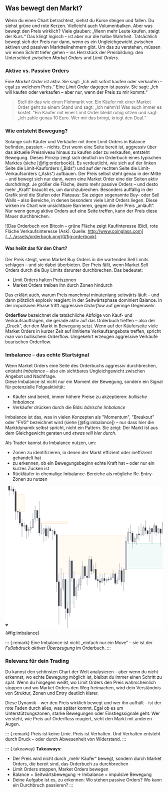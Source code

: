 ## Was bewegt den Markt?

Wenn du einen Chart betrachtest, siehst du Kurse steigen und fallen. Du siehst grüne und rote Kerzen. Vielleicht auch Volumenbalken. Aber was bewegt den Preis wirklich?
Viele glauben: „Wenn mehr Leute kaufen, steigt der Kurs.“ Das klingt logisch – ist aber nur die halbe Wahrheit.
Tatsächlich bewegt sich der Preis nur dann, wenn es ein Ungleichgewicht zwischen aktiven und passiven Marktteilnehmern gibt. Um das zu verstehen, müssen wir einen Schritt tiefer gehen – ins Herzstück der Preisbildung: den Unterschied zwischen _Market Orders_ und _Limit Orders_.

### Aktive vs. Passive Orders
Eine _Market Order_ ist aktiv. Sie sagt: „Ich will sofort kaufen oder verkaufen – egal zu welchem Preis.“
Eine _Limit Order_ dagegen ist passiv. Sie sagt: „Ich will kaufen oder verkaufen – aber nur, wenn der Preis zu mir kommt.“

> Stell dir das wie einen Flohmarkt vor. Ein Käufer mit einer Market Order geht zu einem Stand und sagt: „Ich nehm’s! Was auch immer es kostet. “Ein Käufer mit einer Limit Order bleibt ruhig sitzen und sagt: „Ich zahle genau 10 Euro. Wer mir das bringt, kriegt den Deal.“

### Wie entsteht Bewegung?
Solange sich Käufer und Verkäufer mit ihren Limit Orders in Balance befinden, passiert – nichts.
Erst wenn eine Seite bereit ist, aggressiv über das aktuelle Preisniveau hinaus zu kaufen oder zu verkaufen, entsteht Bewegung. Dieses Prinzip zeigt sich deutlich im Orderbuch eines typischen Marktes (siehe [@fig:orderbook]). Es verdeutlicht, wie sich auf der linken Seite die Limit-Kauforders („Bids“) und auf der rechten Seite die Limit-Verkaufsorders („Asks“) aufbauen. Der Preis selbst steht genau in der Mitte – und bewegt sich nur dann, wenn eine Market Order eine der Seiten aktiv durchdringt. Je größer die Fläche, desto mehr passive Orders – und desto mehr „Kraft“ braucht es, um durchzubrechen. Besonders auffällig in der Grafik sind die Stufen oder Plateaus: Sie zeigen sogenannte Buy- oder Sell Walls – also Bereiche, in denen besonders viele Limit Orders liegen. Diese wirken im Chart wie unsichtbare Barrieren, gegen die der Preis „anläuft“.
Nur wenn genug aktive Orders auf eine Seite treffen, kann der Preis diese Mauer durchbrechen.

![Das Orderbuch von Bitcoin – grüne Fläche zeigt Kaufinteresse (Bid), rote Fläche Verkaufsinteresse (Ask). Quelle: http://www.coinglass.com](../../assets/orderbook.png){#fig:orderbook}

#### Was heißt das für den Chart?
Der Preis steigt, wenn Market Buy Orders in die wartenden Sell Limits schlagen – und sie dabei überbieten. Der Preis fällt, wenn Market Sell Orders durch die Buy Limits darunter durchbrechen.
Das bedeutet:

- Limit Orders halten Preiszonen
- Market Orders treiben ihn durch Zonen hindurch

Das erklärt auch, warum Preis manchmal minutenlang seitwärts läuft – und dann plötzlich explosiv reagiert: In der Seitwärtsphase dominiert Balance. In der impulsiven Phase trifft aggressive _Orderflow_ auf geringe Gegenwehr.

**Orderflow** bezeichnet die tatsächliche Abfolge von Kauf- und Verkaufsaufträgen, die gerade aktiv auf das Orderbuch treffen – also der „Druck“, der den Markt in Bewegung setzt. Wenn auf der Käuferseite viele Market Orders in kurzer Zeit auf limitierte Verkaufsangebote treffen, spricht man von bullischem Orderflow. Umgekehrt erzeugen aggressive Verkäufe bearischen Orderflow.

### Imbalance – das echte Startsignal

Wenn Market Orders eine Seite des Orderbuchs aggressiv durchbrechen, entsteht _Imbalance_ – also ein sichtbares Ungleichgewicht zwischen Angebot und Nachfrage.  
Diese Imbalance ist nicht nur ein Moment der Bewegung, sondern ein Signal für potenzielle Folgeaktivität:  

- Käufer sind bereit, immer höhere Preise zu akzeptieren: _bullische Imbalance_
- Verkäufer drücken durch die Bids: _bärische Imbalance_

Imbalance ist das, was in vielen Konzepten als "Momentum", "Breakout" oder "FVG" bezeichnet wird (siehe [@fig:imbalance]) – nur dass hier die Marktdynamik selbst spricht, nicht ein Pattern.  Sie zeigt: Der Markt ist aus dem Gleichgewicht geraten und _etwas will hier durch._

Als Trader kannst du Imbalance nutzen, um:

- Zonen zu identifizieren, in denen der Markt effizient oder ineffizient gehandelt hat
- zu erkennen, ob ein Bewegungsbeginn echte Kraft hat – oder nur ein kurzes Zucken ist
- Rückläufer in ehemalige Imbalance-Bereiche als mögliche Re-Entry-Zonen zu nutzen

![Die orangenen Zonen markieren Verkaufszonen, aus denen der Preis mit hoher Geschwindigkeit gefallen ist. Die grüne Zone zeigt eine Kaufzone, aus der der Preis impulsiv angestiegen ist. Diese Impulsbereiche entstehen, wenn das Orderbuch auf einer Seite leergefegt wird – es fehlt an Gegenangebot. _Nicht die Lücke selbst ist entscheidend, sondern der Ursprung des Impulses oder der Bereich, der durchbrochen wurde – oft eine markante Kauf- oder Verkaufszone._](../../assets/imbalance.png){#fig:imbalance}

::: {.remark}
  Eine Imbalance ist nicht „einfach nur ein Move“ – sie ist der _Fußabdruck aktiver Überzeugung_ im Orderbuch.
:::

### Relevanz für dein Trading
Du kannst den schönsten Chart der Welt analysieren – aber wenn du nicht erkennst, wo echte Bewegung möglich ist, bleibst du immer einen Schritt zu spät.
Wenn du hingegen weißt, wo Limit Orders den Preis wahrscheinlich stoppen und wo Market Orders den Weg freimachen, wird dein Verständnis von Struktur, Zonen und Entry deutlich klarer.

Diese Dynamik – wer den Preis wirklich bewegt und wer ihn aufhält – ist der rote Faden durch alles, was später kommt. Egal ob es um Unterstützungszonen, starke Bewegungen oder Einstiegssignale geht: Wer versteht, wie Preis auf Orderfluss reagiert, sieht den Markt mit anderen Augen.

::: {.remark}
  Preis ist keine Linie. Preis ist Verhalten. Und Verhalten entsteht durch Druck – oder durch Abwesenheit von Widerstand.
:::

::: {.takeaway}
**Takeaways:**

- Der Preis wird nicht durch „mehr Käufer“ bewegt, sondern durch Market Orders, die bereit sind, das Orderbuch zu durchbrechen
- Limit Orders stoppen, Market Orders bewegen
- Balance = Seitwärtsbewegung → Imbalance = impulsive Bewegung
- Deine Aufgabe ist es, zu erkennen:  Wo stehen passive Orders? Wo kann ein Durchbruch passieren?
:::